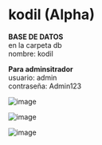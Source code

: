 # kodil (Alpha)
<b>BASE DE DATOS</b><br>
en la carpeta db<br>
nombre: kodil

<b>Para adminsitrador</b><br>
usuario: admin<br>
contraseña: Admin123

![image](https://user-images.githubusercontent.com/73675624/187012322-b69ef9c5-75ab-422c-bf6c-1a241888f8ce.png)

![image](https://user-images.githubusercontent.com/73675624/187012326-9242fafb-3d20-4097-b818-eb83dce8cc5b.png)

![image](https://user-images.githubusercontent.com/73675624/187012342-af75564f-4dc7-43ff-80c5-6459c8931493.png)
